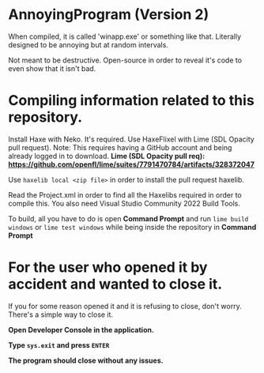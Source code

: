 # AnnoyingProgram (Version 2)
When compiled, it is called 'winapp.exe' or something like that.
Literally designed to be annoying but at random intervals.

Not meant to be destructive. Open-source in order to reveal it's code to even show that it isn't bad.

# Compiling information related to this repository.

Install Haxe with Neko. It's required.
Use HaxeFlixel with Lime (SDL Opacity pull request).
Note: This requires having a GitHub account and being already logged in to download.
**Lime (SDL Opacity pull req): https://github.com/openfl/lime/suites/7791470784/artifacts/328372047**

Use ``haxelib local <zip file>`` in order to install the pull request haxelib.

Read the Project.xml in order to find all the Haxelibs required in order to compile this.
You also need Visual Studio Community 2022 Build Tools.

To build, all you have to do is open **Command Prompt**
and run ``lime build windows`` or ``lime test windows``
while being inside the repository in **Command Prompt**

# For the user who opened it by accident and wanted to close it.

If you for some reason opened it and it is refusing to close, don't worry.
There's a simple way to close it.

**Open Developer Console in the application.**

**Type ``sys.exit`` and press ``ENTER``**

**The program should close without any issues.**